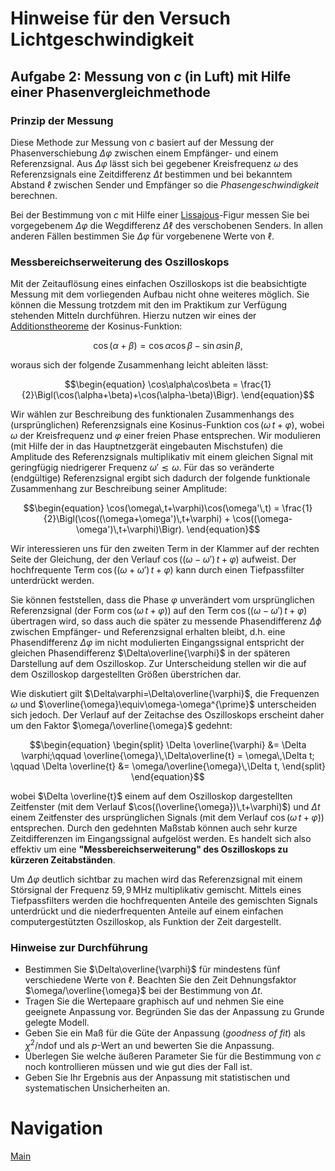 # Hinweise für den Versuch Lichtgeschwindigkeit

## Aufgabe 2: Messung von $c$ (in Luft) mit Hilfe einer Phasenvergleichmethode

### Prinzip der Messung

Diese Methode zur Messung von $c$ basiert auf der Messung der Phasenverschiebung $\Delta\varphi$ zwischen einem Empfänger- und einem Referenzsignal. Aus $\Delta\varphi$ lässt sich bei gegebener Kreisfrequenz $\omega$ des Referenzsignals eine Zeitdifferenz $\Delta t$ bestimmen und bei bekanntem Abstand $\ell$ zwischen Sender und Empfänger so die *Phasengeschwindigkeit* berechnen. 

Bei der Bestimmung von $c$ mit Hilfe einer [Lissajous](https://de.wikipedia.org/wiki/Lissajous-Figur)-Figur messen Sie bei vorgegebenem $\Delta\varphi$ die Wegdifferenz $\Delta\ell$ des verschobenen Senders. In allen anderen Fällen bestimmen Sie $\Delta\varphi$ für vorgebenene Werte von $\ell$.   

### Messbereichserweiterung des Oszilloskops

Mit der Zeitauflösung eines einfachen Oszilloskops ist die beabsichtigte Messung mit dem vorliegenden Aufbau nicht ohne weiteres möglich. Sie können die Messung trotzdem mit den im Praktikum zur Verfügung stehenden Mitteln durchführen. Hierzu nutzen wir eines der [Additionstheoreme](https://de.wikipedia.org/wiki/Formelsammlung_Trigonometrie#Produkte_der_Winkelfunktionen) der Kosinus-Funktion: 

```math
\begin{equation}
\cos(\alpha+\beta) = \cos\alpha\cos\beta - \sin\alpha\sin\beta,
\end{equation}
```

woraus sich der folgende Zusammenhang leicht ableiten lässt: 

```math
\begin{equation}
\cos\alpha\cos\beta = \frac{1}{2}\Bigl(\cos(\alpha+\beta)+\cos(\alpha-\beta)\Bigr).
\end{equation}
```

Wir wählen zur Beschreibung des funktionalen Zusammenhangs des (ursprünglichen) Referenzsignals eine Kosinus-Funktion $\cos(\omega\,t+\varphi)$, wobei $\omega$ der Kreisfrequenz und $\varphi$ einer freien Phase entsprechen. Wir modulieren (mit Hilfe der in das Hauptnetzgerät eingebauten Mischstufen) die Amplitude des Referenzsignals multiplikativ mit einem gleichen Signal mit geringfügig niedrigerer Frequenz $\omega'\lesssim\omega$. Für das so veränderte (endgültige) Referenzsignal ergibt sich dadurch der folgende funktionale Zusammenhang zur Beschreibung seiner Amplitude: 

```math
\begin{equation}
\cos(\omega\,t+\varphi)\cos(\omega'\,t) = \frac{1}{2}\Bigl(\cos((\omega+\omega')\,t+\varphi) + \cos((\omega-\omega')\,t+\varphi)\Bigr).
\end{equation}
```

Wir interessieren uns für den zweiten Term in der Klammer auf der rechten Seite der Gleichung, der den Verlauf $\cos((\omega-\omega')\,t+\varphi)$ aufweist. Der hochfrequente Term $\cos((\omega+\omega')\,t+\varphi)$ kann durch einen Tiefpassfilter unterdrückt werden. 

Sie können feststellen, dass die Phase $\varphi$ unverändert vom ursprünglichen Referenzsignal (der Form $\cos(\omega\,t+\varphi)$) auf den Term $\cos((\omega-\omega')\,t+\varphi)$ übertragen wird, so dass auch die später zu messende Phasendifferenz $\Delta\phi$ zwischen Empfänger- und Referenzsignal erhalten bleibt, d.h. eine Phasendifferenz $\Delta\varphi$ im nicht modulierten Eingangssignal entspricht der gleichen Phasendifferenz $\Delta\overline{\varphi}$ in der späteren Darstellung auf dem Oszilloskop. Zur Unterscheidung stellen wir die auf dem Oszilloskop dargestellten Größen überstrichen dar. 

Wie diskutiert gilt $\Delta\varphi=\Delta\overline{\varphi}$, die Frequenzen $\omega$ und $\overline{\omega}\equiv\omega-\omega^{\prime}$ unterscheiden sich jedoch. Der Verlauf auf der Zeitachse des Oszilloskops erscheint daher um den Faktor $\omega/\overline{\omega}$  gedehnt:

```math
\begin{equation}
\begin{split}
\Delta \overline{\varphi} &= \Delta \varphi;\qquad
\overline{\omega}\,\Delta\overline{t} = \omega\,\Delta t; \qquad
\Delta \overline{t} &= \omega/\overline{\omega}\,\Delta t,
\end{split}
\end{equation}
```

wobei $\Delta \overline{t}$ einem auf dem Oszilloskop dargestellten Zeitfenster (mit dem Verlauf $\cos((\overline{\omega})\,t+\varphi)$) und $\Delta t$ einem Zeitfenster des ursprünglichen Signals (mit dem Verlauf $\cos(\omega\,t+\varphi)$) entsprechen. Durch den gedehnten Maßstab können auch sehr kurze Zeitdifferenzen im Eingangssignal aufgelöst werden. Es handelt sich also effektiv um eine **"Messbereichserweiterung" des Oszilloskops zu kürzeren Zeitabständen**.

Um $\Delta\varphi$ deutlich sichtbar zu machen wird das Referenzsignal mit einem Störsignal der Frequenz $59,9\,\mathrm{MHz}$ multiplikativ gemischt. Mittels eines Tiefpassfilters werden die hochfrequenten Anteile des gemischten Signals unterdrückt und die niederfrequenten Anteile auf einem einfachen computergestützten Oszilloskop, als Funktion der Zeit dargestellt.

### Hinweise zur Durchführung

- Bestimmen Sie $\Delta\overline{\varphi}$ für mindestens fünf verschiedene Werte von $\ell$. Beachten Sie den Zeit Dehnungsfaktor $\omega/\overline{\omega}$ bei der Bestimmung von $\Delta t$. 
- Tragen Sie die Wertepaare graphisch auf und nehmen Sie eine geeignete Anpassung vor. Begründen Sie das der Anpassung zu Grunde gelegte Modell.
- Geben Sie ein Maß für die Güte der Anpassung (*goodness of fit*) als $\chi^{2}/\mathrm{ndof}$ und als $p$-Wert an und bewerten Sie die Anpassung. 
- Überlegen Sie welche äußeren Parameter Sie für die Bestimmung von $c$ noch kontrollieren müssen und wie gut dies der Fall ist.
- Geben Sie Ihr Ergebnis aus der Anpassung mit statistischen und systematischen Unsicherheiten an.

# Navigation

[Main](https://git.scc.kit.edu/etp-lehre/p1-for-students/-/tree/main/Lichtgeschwindigkeit)

